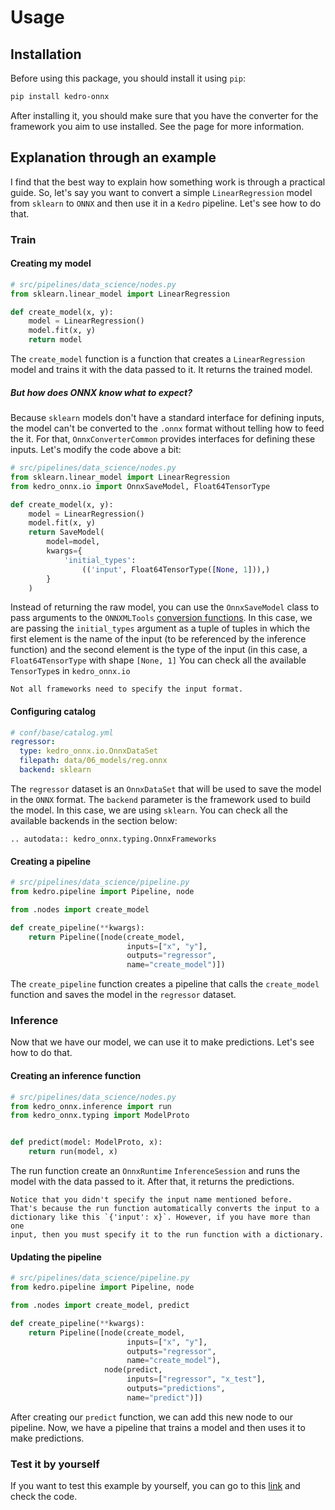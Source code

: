 # Usage

## Installation

Before using this package, you should install it using `pip`:

```bash
pip install kedro-onnx
```

After installing it, you should make sure that you have the converter for the framework you aim to use installed. See the [](frameworks) page for more information.

## Explanation through an example

I find that the best way to explain how something work is through a practical guide. So, let's say you want to convert a simple `LinearRegression` model from `sklearn` to `ONNX` and then use it in a `Kedro` pipeline. Let's see how to do that.

### Train

#### Creating my model

```python
# src/pipelines/data_science/nodes.py
from sklearn.linear_model import LinearRegression

def create_model(x, y):
    model = LinearRegression()
    model.fit(x, y)
    return model
```

The `create_model` function is a function that creates a `LinearRegression` model and trains it with the data passed to it. It returns the trained model.

##### But how does ONNX know what to expect?

Because `sklearn` models don't have a standard interface for defining inputs, the model can't be converted to the `.onnx` format without telling how to feed the it. For that, `OnnxConverterCommon` provides interfaces for defining these inputs. Let's modify the code above a bit:

```python
# src/pipelines/data_science/nodes.py
from sklearn.linear_model import LinearRegression
from kedro_onnx.io import OnnxSaveModel, Float64TensorType

def create_model(x, y):
    model = LinearRegression()
    model.fit(x, y)
    return SaveModel(
        model=model,
        kwargs={
            'initial_types':
                (('input', Float64TensorType([None, 1])),)
        }
    )
```

Instead of returning the raw model, you can use the `OnnxSaveModel` class to pass arguments to the `ONNXMLTools` [conversion functions](https://github.com/onnx/onnxmltools/blob/main/onnxmltools/__init__.py). In this case, we are passing the `initial_types` argument as a tuple of tuples in which the first element is the name of the input (to be referenced by the inference function) and the second element is the type of the input (in this case, a `Float64TensorType` with shape `[None, 1]`
You can check all the available `TensorType`s in `kedro_onnx.io`

```{note}
Not all frameworks need to specify the input format.
```

#### Configuring catalog

```yaml
# conf/base/catalog.yml
regressor:
  type: kedro_onnx.io.OnnxDataSet
  filepath: data/06_models/reg.onnx
  backend: sklearn
```

The `regressor` dataset is an `OnnxDataSet` that will be used to save the model in the `ONNX` format. The `backend` parameter is the framework used to build the model. In this case, we are using `sklearn`. You can check all the available backends in the section below:

```{eval-rst}
.. autodata:: kedro_onnx.typing.OnnxFrameworks
```

#### Creating a pipeline

```python
# src/pipelines/data_science/pipeline.py
from kedro.pipeline import Pipeline, node

from .nodes import create_model

def create_pipeline(**kwargs):
    return Pipeline([node(create_model,
                          inputs=["x", "y"],
                          outputs="regressor",
                          name="create_model")])
```

The `create_pipeline` function creates a pipeline that calls the `create_model` function and saves the model in the `regressor` dataset.

### Inference

Now that we have our model, we can use it to make predictions. Let's see how to do that.

#### Creating an inference function

```python
# src/pipelines/data_science/nodes.py
from kedro_onnx.inference import run
from kedro_onnx.typing import ModelProto


def predict(model: ModelProto, x):
    return run(model, x)
```

The run function create an `OnnxRuntime` `InferenceSession` and runs the model with the data passed to it. After that, it returns the predictions.

```{warning}
Notice that you didn't specify the input name mentioned before.
That's because the run function automatically converts the input to a
dictionary like this `{'input': x}`. However, if you have more than one
input, then you must specify it to the run function with a dictionary.
```

#### Updating the pipeline

```python
# src/pipelines/data_science/pipeline.py
from kedro.pipeline import Pipeline, node

from .nodes import create_model, predict

def create_pipeline(**kwargs):
    return Pipeline([node(create_model,
                          inputs=["x", "y"],
                          outputs="regressor",
                          name="create_model"),
                     node(predict,
                          inputs=["regressor", "x_test"],
                          outputs="predictions",
                          name="predict")])
```

After creating our `predict` function, we can add this new node to our pipeline. Now, we have a pipeline that trains a model and then uses it to make predictions.

### Test it by yourself

If you want to test this example by yourself, you can go to this [link](https://github.com/nickolasrm/kedro-onnx/tree/main/tests/linear_regression) and check the code.
